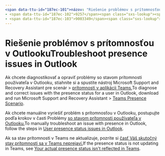 ```yaml
---
<span data-ttu-id="187ec-101">názov: "Riešenie problémov s prítomnosťou v Outlooku" ms.author:lánaum author: fontaum manager: scotv ms.date: 04/8/2021 ms.audience: Admin ms.topic: article ms.service: o365-administration ROBOTS: NOINDEX, NOFOLLOW localization_priority: Priority ms.collection: Adm_O365 ms.custom: (</span><span class="sxs-lookup"><span data-stu-id="187ec-101">title: "Troubleshoot presence issues in Outlook" ms.author: pebaum author: pebaum manager: scotv ms.date: 04/8/2021 ms.audience: Admin ms.topic: article ms.service: o365-administration ROBOTS: NOINDEX, NOFOLLOW localization_priority: Priority ms.collection: Adm_O365 ms.custom: (</span></span>
- <span data-ttu-id="187ec-102">9257</span><span class="sxs-lookup"><span data-stu-id="187ec-102">9257</span></span>
- <span data-ttu-id="187ec-103">9003349</span><span class="sxs-lookup"><span data-stu-id="187ec-103">9003349</span></span>
---
```


# <a name="troubleshoot-presence-issues-in-outlook"></a><span data-ttu-id="187ec-104">Riešenie problémov s prítomnosťou v Outlooku</span><span class="sxs-lookup"><span data-stu-id="187ec-104">Troubleshoot presence issues in Outlook</span></span>

<span data-ttu-id="187ec-105">Ak chcete diagnostikovať a opraviť problémy so stavom prítomnosti používateľa v Outlooku, stiahnite si a spustite nástroj Microsoft Support and Recovery Assistant pre scenár > [prítomnosti v aplikácii Teams.](https://aka.ms/SaRA-TeamsPresenceScenario)</span><span class="sxs-lookup"><span data-stu-id="187ec-105">To diagnose and correct issues with the presence status for a user in Outlook, download and run Microsoft Support and Recovery Assistant > [Teams Presence Scenario](https://aka.ms/SaRA-TeamsPresenceScenario).</span></span>

<span data-ttu-id="187ec-106">Ak chcete manuálne vyriešiť problém s prítomnosťou v Outlooku, postupujte podľa krokov v časti Problémy [so stavom prítomnosti používateľa v Outlooku.](https://docs.microsoft.com/microsoftteams/troubleshoot/teams-im-presence/issues-with-presence-in-outlook)</span><span class="sxs-lookup"><span data-stu-id="187ec-106">To manually troubleshoot an issue with presence in Outlook, follow the steps in [User presence status issues in Outlook](https://docs.microsoft.com/microsoftteams/troubleshoot/teams-im-presence/issues-with-presence-in-outlook).</span></span>

<span data-ttu-id="187ec-107">Ak sa stav prítomnosti v Teams ne aktualizuje, pozrite si [časť Váš skutočný stav prítomnosti sa v Teams neprejaví.](https://docs.microsoft.com/microsoftteams/troubleshoot/teams-im-presence/presence-not-show-actual-status)</span><span class="sxs-lookup"><span data-stu-id="187ec-107">If the presence status is not updating in Teams, see [Your actual presence status isn't reflected in Teams](https://docs.microsoft.com/microsoftteams/troubleshoot/teams-im-presence/presence-not-show-actual-status).</span></span>
